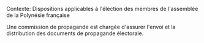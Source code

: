 Contexte: Dispositions applicables à l'élection des membres de l'assemblée de la Polynésie française

Une commission de propagande est chargée d'assurer l'envoi et la distribution des documents de propagande électorale.